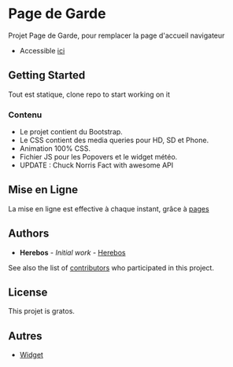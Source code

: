 # Page de Garde

Projet Page de Garde, pour remplacer la page d'accueil navigateur
* Accessible [ici](https://herebos.github.io)

## Getting Started

Tout est statique, clone repo to start working on it

### Contenu

* Le projet contient du Bootstrap.
* Le CSS contient des media queries pour HD, SD et Phone.
* Animation 100% CSS.
* Fichier JS pour les Popovers et le widget météo.
* UPDATE : Chuck Norris Fact with awesome API

## Mise en Ligne

La mise en ligne est effective à chaque instant, grâce à [pages](https://pages.github.com/)

## Authors

* **Herebos** - *Initial work* - [Herebos](https://github.com/Herebos)

See also the list of [contributors](https://github.com/your/project/contributors) who participated in this project.

## License

This projet is gratos.

## Autres
* [Widget](https://weatherwidget.io/)

